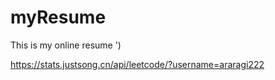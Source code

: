 # myResume
This is my online resume ')

https://stats.justsong.cn/api/leetcode/?username=araragi222

